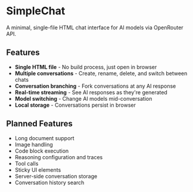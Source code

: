 # SimpleChat

A minimal, single-file HTML chat interface for AI models via OpenRouter API.

## Features

- **Single HTML file** - No build process, just open in browser
- **Multiple conversations** - Create, rename, delete, and switch between chats
- **Conversation branching** - Fork conversations at any AI response
- **Real-time streaming** - See AI responses as they're generated
- **Model switching** - Change AI models mid-conversation
- **Local storage** - Conversations persist in browser

## Planned Features

- Long document support
- Image handling
- Code block execution
- Reasoning configuration and traces
- Tool calls
- Sticky UI elements
- Server-side conversation storage
- Conversation history search